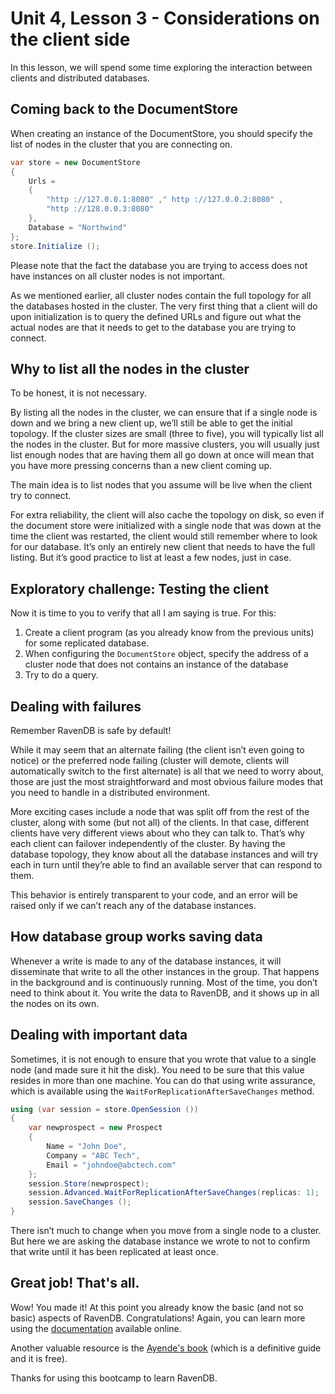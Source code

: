 # Unit 4, Lesson 3 - Considerations on the client side

In this lesson, we will spend some time exploring the interaction between clients and distributed
databases.

## Coming back to the DocumentStore
When creating an instance of the DocumentStore, you should specify the list of nodes in the cluster that you are connecting on.

```csharp
var store = new DocumentStore
{
    Urls =
    {
        "http ://127.0.0.1:8080" ," http ://127.0.0.2:8080" ,
        "http ://128.0.0.3:8080" 
    },
    Database = "Northwind"
};
store.Initialize ();
```

Please note that the fact the database you are trying to access does not have instances on all cluster nodes is not important.

As we mentioned earlier, all cluster nodes contain the full topology for all the databases hosted in the cluster. The very first thing that a client will do upon initialization is to query the defined URLs and figure out what the actual nodes are that it needs to get to the database you are trying to connect.


## Why to list all the nodes in the cluster

To be honest, it is not necessary.

By listing all the nodes in the cluster, we can ensure that if a single node is down and we bring a new client up, we’ll still be able to get the initial topology. If the cluster sizes are small (three to five), you will typically list all the nodes in the cluster. But for more massive clusters, you will usually just list enough nodes that are having them all go down at once will mean that you have more pressing concerns than a new client coming up.

The main idea is to list nodes that you assume will be live when the client try to connect.

For extra reliability, the client will also cache the topology on disk, so even if the document store were initialized with a single node that was down at the time the client was restarted, the client would still remember where to look for our database. It’s only an entirely new client that needs to have the full listing. But it’s good practice to list at least a few nodes, just in case.

##  Exploratory challenge: Testing the client

Now it is time to you to verify that all I am saying is true. For this:

1. Create a client program (as you already know from the previous units) for some replicated database.
2. When configuring the `DocumentStore` object, specify the address of a cluster node that does not contains an instance of the database
3. Try to do a query.


## Dealing with failures

Remember RavenDB is safe by default!

While it may seem that an alternate failing (the client isn’t even going to notice) or the preferred node failing (cluster will demote, clients will automatically switch to the first alternate) is all that we need to worry about, those are just the most straightforward and most obvious failure modes that you need to handle in a distributed environment.

More exciting cases include a node that was split off from the rest of the cluster, along with some (but not all) of the clients. In that case, different clients have very different views about who they can talk to. That’s why each client can failover independently of the cluster. By having the database topology, they know about all the database instances and will try each in turn until they’re able to find an available server that can respond to them.

This behavior is entirely transparent to your code, and an error will be raised only if we can’t reach any of the database instances. 

## How database group works saving data

Whenever a write is made to any of the database instances, it will disseminate that write to all the other instances in the group. That happens in the background and is continuously running. Most of the time, you don’t need to think about it. You write the data to RavenDB, and it shows up in all the nodes on its own.

## Dealing with important data

Sometimes, it is not enough to ensure that you wrote that value to a single node (and made sure it hit the disk). You need to be sure that this value resides in more than one machine. You can do that using write assurance, which is available using the `WaitForReplicationAfterSaveChanges` method. 

```csharp
using (var session = store.OpenSession ())
{
    var newprospect = new Prospect
    {
        Name = "John Doe",
        Company = "ABC Tech",
        Email = "johndoe@abctech.com"
    };
    session.Store(newprospect);
    session.Advanced.WaitForReplicationAfterSaveChanges(replicas: 1);
    session.SaveChanges ();
}
```

There isn’t much to change when you move from a single node to a cluster. But here we are asking the database instance we wrote to not to confirm that write until it has been replicated at least once.

## Great job! That's all.

Wow! You made it! At this point you already know the basic (and not so basic) aspects of RavenDB. Congratulations! Again, you can learn more using the [documentation](http://ravendb.net/docs) available online.

Another valuable resource is the [Ayende's book](https://github.com/ravendb/book) (which is a definitive guide and it is free). 

Thanks for using this bootcamp to learn RavenDB.
